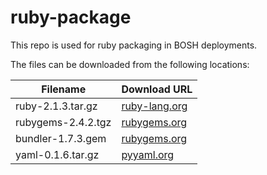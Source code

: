 ruby-package
============
This repo is used for ruby packaging in BOSH deployments.

The files can be downloaded from the following locations:

| Filename | Download URL |
| -------- | ------------ |
| ruby-2.1.3.tar.gz | [ruby-lang.org](http://cache.ruby-lang.org/pub/ruby/2.1/ruby-2.1.3.tar.gz) |
| rubygems-2.4.2.tgz | [rubygems.org](http://production.cf.rubygems.org/rubygems/rubygems-2.4.2.tgz) |
| bundler-1.7.3.gem | [rubygems.org](https://rubygems.org/downloads/bundler-1.7.3.gem) |
| yaml-0.1.6.tar.gz | [pyyaml.org](http://pyyaml.org/download/libyaml/yaml-0.1.6.tar.gz) |
